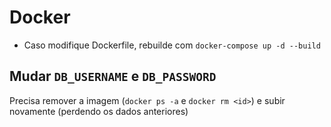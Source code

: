 # Docker

- Caso modifique Dockerfile, rebuilde com ``docker-compose up -d --build``

## Mudar `DB_USERNAME` e `DB_PASSWORD`

Precisa remover a imagem (`docker ps -a` e `docker rm <id>`) e subir novamente (perdendo os dados anteriores)
